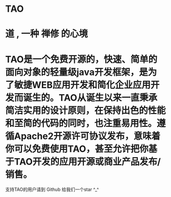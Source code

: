 # TAO
# 道 , 一种 禅修 的心境

# TAO是一个免费开源的，快速、简单的面向对象的轻量级java开发框架，是为了敏捷WEB应用开发和简化企业应用开发而诞生的。TAO从诞生以来一直秉承简洁实用的设计原则，在保持出色的性能和至简的代码的同时，也注重易用性。遵循Apache2开源许可协议发布，意味着你可以免费使用TAO，甚至允许把你基于TAO开发的应用开源或商业产品发布/销售。

支持TAO的用户请到 Github 给我们一个star ^_^
